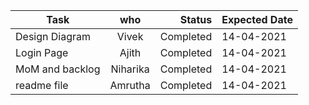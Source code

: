 

| Task       | who         | Status | Expected Date |
| ------------- |:-------------:| -----:|-------|
|        Design Diagram  |   Vivek     | Completed |14-04-2021       |
|  Login Page     |  Ajith    |   Completed|   14-04-2021     |
|         MoM and backlog     | Niharika  |    Completed|    14-04-2021     |
|          readme file   |     Amrutha    |  Completed    |   14-04-2021    |
